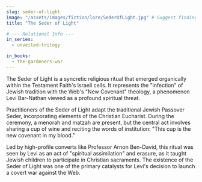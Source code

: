 ```yaml
---
slug: seder-of-light
image: "/assets/images/fiction/lore/SederOfLight.jpg" # Suggest finding or creating an image for this
title: "The Seder of Light"

# --- Relational Info ---
in_series:
  - unveiled-trilogy

in_books:
  - the-gardeners-war
---
```

The Seder of Light is a syncretic religious ritual that emerged organically within the Testament Faith's Israeli cells. It represents the "infection" of Jewish tradition with the Web's "New Covenant" theology, a phenomenon Levi Bar-Nathan viewed as a profound spiritual threat.

Practitioners of the Seder of Light adapt the traditional Jewish Passover Seder, incorporating elements of the Christian Eucharist. During the ceremony, a menorah and matzah are present, but the central act involves sharing a cup of wine and reciting the words of institution: "This cup is the new covenant in my blood."

Led by high-profile converts like Professor Arnon Ben-David, this ritual was seen by Levi as an act of "spiritual assimilation" and erasure, as it taught Jewish children to participate in Christian sacraments. The existence of the Seder of Light was one of the primary catalysts for Levi's decision to launch a covert war against the Web.

